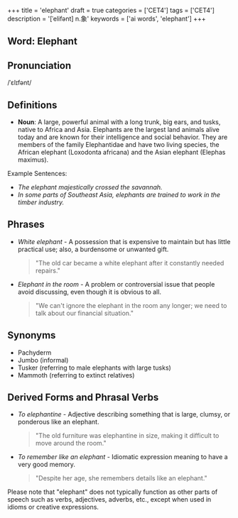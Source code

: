 +++
title = 'elephant'
draft = true
categories = ['CET4']
tags = ['CET4']
description = '[ˈelifənt] n.象'
keywords = ['ai words', 'elephant']
+++

## Word: Elephant

## Pronunciation
/ˈɛlɪfənt/

## Definitions
- **Noun**: A large, powerful animal with a long trunk, big ears, and tusks, native to Africa and Asia. Elephants are the largest land animals alive today and are known for their intelligence and social behavior. They are members of the family Elephantidae and have two living species, the African elephant (Loxodonta africana) and the Asian elephant (Elephas maximus).

Example Sentences:
- _The elephant majestically crossed the savannah._
- _In some parts of Southeast Asia, elephants are trained to work in the timber industry._

## Phrases
- _White elephant_ - A possession that is expensive to maintain but has little practical use; also, a burdensome or unwanted gift.
  > "The old car became a white elephant after it constantly needed repairs."
  
- _Elephant in the room_ - A problem or controversial issue that people avoid discussing, even though it is obvious to all.
  > "We can't ignore the elephant in the room any longer; we need to talk about our financial situation."

## Synonyms
- Pachyderm
- Jumbo (informal)
- Tusker (referring to male elephants with large tusks)
- Mammoth (referring to extinct relatives)

## Derived Forms and Phrasal Verbs
- _To elephantine_ - Adjective describing something that is large, clumsy, or ponderous like an elephant.
  > "The old furniture was elephantine in size, making it difficult to move around the room."
  
- _To remember like an elephant_ - Idiomatic expression meaning to have a very good memory.
  > "Despite her age, she remembers details like an elephant." 

Please note that "elephant" does not typically function as other parts of speech such as verbs, adjectives, adverbs, etc., except when used in idioms or creative expressions.
